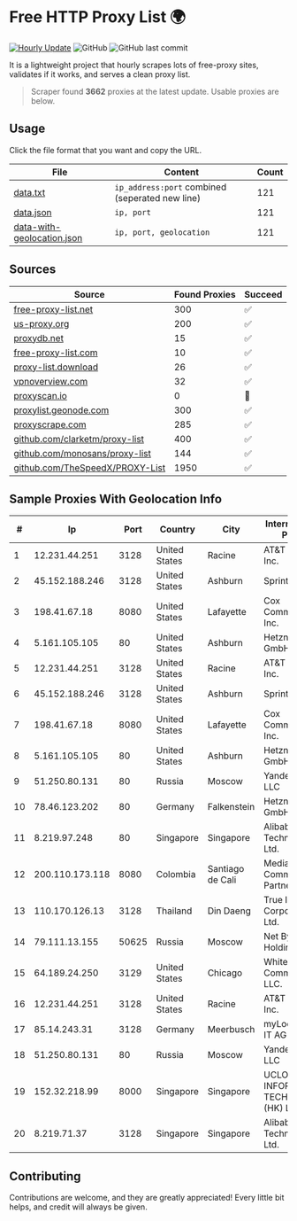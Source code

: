 
# Free HTTP Proxy List 🌍

[![Hourly Update](https://github.com/mertguvencli/http-proxy-list/actions/workflows/main.yml/badge.svg?branch=main)](https://github.com/mertguvencli/http-proxy-list/actions/workflows/main.yml)
![GitHub](https://img.shields.io/github/license/mertguvencli/http-proxy-list)
![GitHub last commit](https://img.shields.io/github/last-commit/mertguvencli/http-proxy-list)

It is a lightweight project that hourly scrapes lots of free-proxy sites, validates if it works, and serves a clean proxy list.


> Scraper found **3662** proxies at the latest update. Usable proxies are below.

## Usage

Click the file format that you want and copy the URL.


|File|Content|Count|
|----|-------|-----|
|[data.txt](https://raw.githubusercontent.com/mertguvencli/http-proxy-list/main/proxy-list/data.txt)|`ip_address:port` combined (seperated new line)|121|
|[data.json](https://raw.githubusercontent.com/mertguvencli/http-proxy-list/main/proxy-list/data.json)|`ip, port`|121|
|[data-with-geolocation.json](https://raw.githubusercontent.com/mertguvencli/http-proxy-list/main/proxy-list/data-with-geolocation.json)|`ip, port, geolocation`|121|

## Sources

|Source|Found Proxies|Succeed|
|------|-------------|-------|
|[free-proxy-list.net](https://free-proxy-list.net)|300|✅|
|[us-proxy.org](https://www.us-proxy.org)|200|✅|
|[proxydb.net](http://proxydb.net)|15|✅|
|[free-proxy-list.com](https://free-proxy-list.com/?page=&port=&type%5B%5D=http&type%5B%5D=https&up_time=0&search=Search)|10|✅|
|[proxy-list.download](https://www.proxy-list.download/HTTP)|26|✅|
|[vpnoverview.com](https://vpnoverview.com/privacy/anonymous-browsing/free-proxy-servers)|32|✅|
|[proxyscan.io](https://www.proxyscan.io)|0|🚫|
|[proxylist.geonode.com](https://proxylist.geonode.com/api/proxy-list?limit=300&page=1&sort_by=lastChecked&sort_type=desc&protocols=http,https)|300|✅|
|[proxyscrape.com](https://api.proxyscrape.com/v2/?request=displayproxies&protocol=http&timeout=10000&country=all&ssl=all&anonymity=all)|285|✅|
|[github.com/clarketm/proxy-list](https://raw.githubusercontent.com/clarketm/proxy-list/master/proxy-list-raw.txt)|400|✅|
|[github.com/monosans/proxy-list](https://raw.githubusercontent.com/monosans/proxy-list/main/proxies/http.txt)|144|✅|
|[github.com/TheSpeedX/PROXY-List](https://raw.githubusercontent.com/TheSpeedX/PROXY-List/master/http.txt)|1950|✅|


## Sample Proxies With Geolocation Info

|#|Ip|Port|Country|City|Internet Service Provider|
|-|--|----|-------|----|-------------------------|
|1|12.231.44.251|3128|United States|Racine|AT&T Services, Inc.|
|2|45.152.188.246|3128|United States|Ashburn|Sprint|
|3|198.41.67.18|8080|United States|Lafayette|Cox Communications Inc.|
|4|5.161.105.105|80|United States|Ashburn|Hetzner Online GmbH|
|5|12.231.44.251|3128|United States|Racine|AT&T Services, Inc.|
|6|45.152.188.246|3128|United States|Ashburn|Sprint|
|7|198.41.67.18|8080|United States|Lafayette|Cox Communications Inc.|
|8|5.161.105.105|80|United States|Ashburn|Hetzner Online GmbH|
|9|51.250.80.131|80|Russia|Moscow|Yandex.Cloud LLC|
|10|78.46.123.202|80|Germany|Falkenstein|Hetzner Online GmbH|
|11|8.219.97.248|80|Singapore|Singapore|Alibaba (US) Technology Co., Ltd.|
|12|200.110.173.118|8080|Colombia|Santiago de Cali|Media Commerce Partners S.A|
|13|110.170.126.13|3128|Thailand|Din Daeng|True Internet Corporation CO. Ltd.|
|14|79.111.13.155|50625|Russia|Moscow|Net By Net Holding LLC|
|15|64.189.24.250|3129|United States|Chicago|WhiteSky Communications, LLC.|
|16|12.231.44.251|3128|United States|Racine|AT&T Services, Inc.|
|17|85.14.243.31|3128|Germany|Meerbusch|myLoc managed IT AG|
|18|51.250.80.131|80|Russia|Moscow|Yandex.Cloud LLC|
|19|152.32.218.99|8000|Singapore|Singapore|UCLOUD INFORMATION TECHNOLOGY (HK) LIMITED|
|20|8.219.71.37|3128|Singapore|Singapore|Alibaba (US) Technology Co., Ltd.|



## Contributing

Contributions are welcome, and they are greatly appreciated! Every
little bit helps, and credit will always be given.

